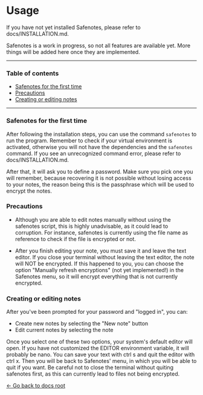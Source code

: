 # Usage

If you have not yet installed Safenotes, please refer to docs/INSTALLATION.md.

Safenotes is a work in progress, so not all features are available yet. More
things will be added here once they are implemented.

---

### Table of contents

- [Safenotes for the first time](#safenotes-for-the-first-time)
- [Precautions](#precautions)
- [Creating or editing notes](#creating-or-editing-notes)

---

### Safenotes for the first time

After following the installation steps, you can use the command `safenotes`
to run the program. Remember to check if your virtual environment is activated,
otherwise you will not have the dependencies and the `safenotes` command. If
you see an unrecognized command error, please refer to docs/INSTALLATION.md.

After that, it will ask you to define a password. Make sure you pick one you
will remember, because recovering it is not possible without losing access
to your notes, the reason being this is the passphrase which will be used to
encrypt the notes.

### Precautions

- Although you are able to edit notes manually without using the safenotes script,
this is highly unadvisable, as it could lead to corruption.
For instance, safenotes is currently using the file name as reference to check if the
file is encrypted or not.

- After you finish editing your note, you must save it and leave the text editor.
If you close your terminal without leaving the text editor, the note will NOT
be encrypted. If this happened to you, you can choose the option "Manually
refresh encryptions" (not yet implemented!) in the Safenotes menu, so it will
encrypt everything that is not currently encrypted.

### Creating or editing notes

After you've been prompted for your password and "logged in", you can:

- Create new notes by selecting the "New note" button
- Edit current notes by selecting the note

Once you select one of these two options, your system's default editor will open.
If you have not customized the EDITOR environment variable, it will probably
be nano. You can save your text with ctrl s and quit the editor with ctrl x.
Then you will be back to Safenotes' menu, in which you will be able to quit if
you want. Be careful not to close the terminal without quiting safenotes first,
as this can currently lead to files not being encrypted.

[<- Go back to docs root](README.md)

